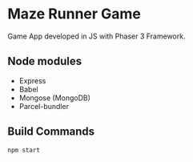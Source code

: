 # Maze Runner Game
Game App developed in JS with Phaser 3 Framework.

## Node modules
- Express
- Babel
- Mongose (MongoDB)
- Parcel-bundler

## Build Commands
``
npm start
``